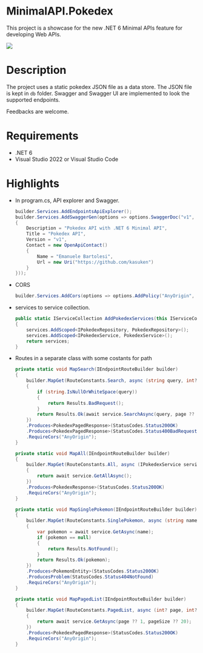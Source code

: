 # MinimalAPI.Pokedex
This project is a showcase for the new .NET 6 Minimal APIs feature for developing Web APIs.

![](https://countrush-prod.azurewebsites.net/l/badge/?repository=kasuken.MinimalAPI.Pokedex)

# Description

The project uses a static pokedex JSON file as a data store. The JSON file is kept in `db` folder. Swagger and Swagger UI are implemented to look the supported endpoints.

Feedbacks are welcome.

# Requirements
- .NET 6
- Visual Studio 2022 or Visual Studio Code

# Highlights

- In program.cs, API explorer and Swagger.
    ```csharp
    builder.Services.AddEndpointsApiExplorer();
    builder.Services.AddSwaggerGen(options => options.SwaggerDoc("v1", new OpenApiInfo()
    {
        Description = "Pokedex API with .NET 6 Minimal API",
        Title = "Pokedex API",
        Version = "v1",
        Contact = new OpenApiContact()
        {
            Name = "Emanuele Bartolesi",
            Url = new Uri("https://github.com/kasuken")
        }
    }));
    ```
- CORS
    ```csharp
    builder.Services.AddCors(options => options.AddPolicy("AnyOrigin", o => o.AllowAnyOrigin()));
    ```

- services to service collection.
    ```csharp
    public static IServiceCollection AddPokedexServices(this IServiceCollection services)
    {
        services.AddScoped<IPokedexRepository, PokedexRepository>();
        services.AddScoped<IPokedexService, PokedexService>();
        return services;
    }
    ```
- Routes in a separate class with some costants for path
    ```csharp
    private static void MapSearch(IEndpointRouteBuilder builder)
    {
        builder.MapGet(RouteConstants.Search, async (string query, int? page, int? pageSize, IPokedexService service) =>
        {
            if (string.IsNullOrWhiteSpace(query))
            {
                return Results.BadRequest();
            }
            return Results.Ok(await service.SearchAsync(query, page ?? 1, pageSize ?? 20));
        })
        .Produces<PokedexPagedResponse>(StatusCodes.Status200OK)
        .Produces<PokedexPagedResponse>(StatusCodes.Status400BadRequest)
        .RequireCors("AnyOrigin");
    }

    private static void MapAll(IEndpointRouteBuilder builder)
    {
        builder.MapGet(RouteConstants.All, async (IPokedexService service) =>
        {
            return await service.GetAllAsync();
        })
        .Produces<PokedexResponse>(StatusCodes.Status200OK)
        .RequireCors("AnyOrigin");
    }

    private static void MapSinglePokemon(IEndpointRouteBuilder builder)
    {
        builder.MapGet(RouteConstants.SinglePokemon, async (string name, IPokedexService service) =>
        {
            var pokemon = await service.GetAsync(name);
            if (pokemon == null)
            {
                return Results.NotFound();
            }
            return Results.Ok(pokemon);
        })
        .Produces<PokemonEntity>(StatusCodes.Status200OK)
        .ProducesProblem(StatusCodes.Status404NotFound)
        .RequireCors("AnyOrigin");
    }

    private static void MapPagedList(IEndpointRouteBuilder builder)
    {
        builder.MapGet(RouteConstants.PagedList, async (int? page, int? pageSize, IPokedexService service) =>
        {
            return await service.GetAsync(page ?? 1, pageSize ?? 20);
        })
        .Produces<PokedexPagedResponse>(StatusCodes.Status200OK)
        .RequireCors("AnyOrigin");
    }
    ```    
